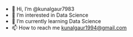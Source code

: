 - 👋 Hi, I’m @kunalgaur7983
- 👀 I’m interested in Data Science
- 🌱 I’m currently learning Data Science
- 📫 How to reach me kunalgaur1994@gmail.com

<!---
kunalgaur7983/kunalgaur7983 is a ✨ special ✨ repository because its `README.md` (this file) appears on your GitHub profile.
You can click the Preview link to take a look at your changes.
--->
